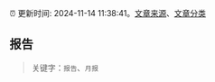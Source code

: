 :alarm_clock: 更新时间: 2024-11-14 11:38:41。[文章来源](/README.md)、[文章分类](/TAGS.md)

## 报告


> 关键字：`报告`、`月报`



